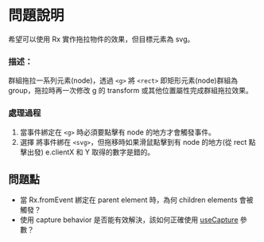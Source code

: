# 問題說明

希望可以使用 Rx 實作拖拉物件的效果，但目標元素為 svg。

### 描述：

群組拖拉一系列元素(node)，透過 `<g>` 將 `<rect>` 即矩形元素(node)群組為 group，拖拉時再一次修改 g 的 transform 或其他位置屬性完成群組拖拉效果。

### 處理過程

1. 當事件綁定在 `<g>` 時必須要點擊有 node 的地方才會觸發事件。
2. 選擇 將事件綁在 `<svg>`，但拖移時如果滑鼠點擊到有 node 的地方(從 rect 點擊出發) e.clientX 和 Y 取得的數字是錯的。

## 問題點

* 當 Rx.fromEvent 綁定在 parent element 時，為何 children elements 會被觸發？
* 使用 capture behavior 是否能有效解決，該如何正確使用 [useCapture](https://github.com/Reactive-Extensions/RxJS-DOM/blob/master/doc/operators/fromevent.md) 參數？

